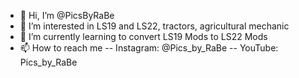 - 👋 Hi, I’m @PicsByRaBe
- 👀 I’m interested in LS19 and LS22, tractors, agricultural mechanic
- 🌱 I’m currently learning to convert LS19 Mods to LS22 Mods
- 📫 How to reach me -- Instagram: @Pics_by_RaBe -- YouTube: Pics_by_RaBe

<!---
PicsByRaBe/PicsByRaBe is a ✨ special ✨ repository because its `README.md` (this file) appears on your GitHub profile.
You can click the Preview link to take a look at your changes.
--->
